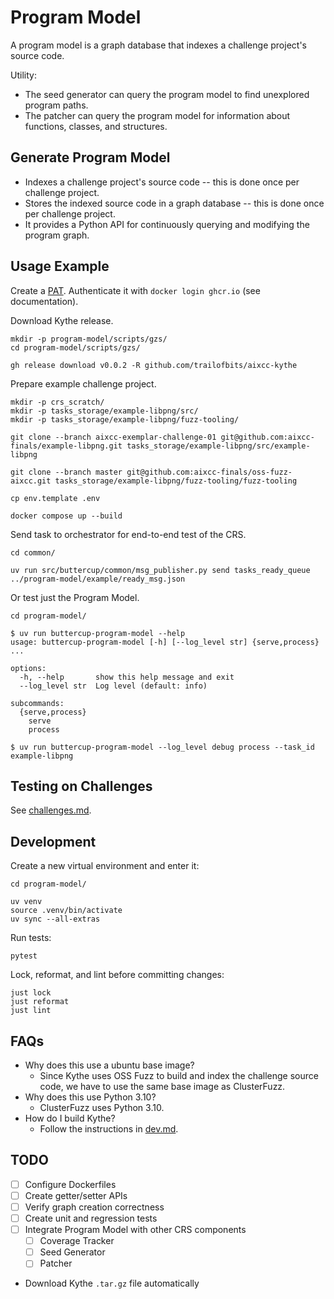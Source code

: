 # Program Model

A program model is a graph database that indexes a challenge project's source code.

Utility:
* The seed generator can query the program model to find unexplored program paths.
* The patcher can query the program model for information about functions, classes, and structures.

## Generate Program Model

* Indexes a challenge project's source code -- this is done once per challenge project.
* Stores the indexed source code in a graph database -- this is done once per challenge project.
* It provides a Python API for continuously querying and modifying the program graph.

## Usage Example

Create a [PAT](https://docs.github.com/en/packages/working-with-a-github-packages-registry/working-with-the-container-registry#authenticating-with-a-personal-access-token-classic). Authenticate it with `docker login ghcr.io` (see documentation).

Download Kythe release.

```shell
mkdir -p program-model/scripts/gzs/
cd program-model/scripts/gzs/

gh release download v0.0.2 -R github.com/trailofbits/aixcc-kythe
```

Prepare example challenge project.

```shell
mkdir -p crs_scratch/
mkdir -p tasks_storage/example-libpng/src/
mkdir -p tasks_storage/example-libpng/fuzz-tooling/

git clone --branch aixcc-exemplar-challenge-01 git@github.com:aixcc-finals/example-libpng.git tasks_storage/example-libpng/src/example-libpng

git clone --branch master git@github.com:aixcc-finals/oss-fuzz-aixcc.git tasks_storage/example-libpng/fuzz-tooling/fuzz-tooling

cp env.template .env

docker compose up --build
```

Send task to orchestrator for end-to-end test of the CRS.

```shell
cd common/

uv run src/buttercup/common/msg_publisher.py send tasks_ready_queue ../program-model/example/ready_msg.json
```

Or test just the Program Model.

```shell
cd program-model/

$ uv run buttercup-program-model --help
usage: buttercup-program-model [-h] [--log_level str] {serve,process} ...

options:
  -h, --help       show this help message and exit
  --log_level str  Log level (default: info)

subcommands:
  {serve,process}
    serve
    process

$ uv run buttercup-program-model --log_level debug process --task_id example-libpng
```

## Testing on Challenges

See [challenges.md](challenges.md).

## Development

Create a new virtual environment and enter it:

```shell
cd program-model/

uv venv
source .venv/bin/activate
uv sync --all-extras
```

Run tests:

```shell
pytest
```

Lock, reformat, and lint before committing changes:

```shell
just lock
just reformat
just lint
```

## FAQs

* Why does this use a ubuntu base image?
  * Since Kythe uses OSS Fuzz to build and index the challenge source code, we have to use the same base image as ClusterFuzz.
* Why does this use Python 3.10?
  * ClusterFuzz uses Python 3.10.
* How do I build Kythe?
  * Follow the instructions in [dev.md](dev.md).


## TODO

* [ ] Configure Dockerfiles
* [ ] Create getter/setter APIs
* [ ] Verify graph creation correctness
* [ ] Create unit and regression tests
* [ ] Integrate Program Model with other CRS components
  * [ ] Coverage Tracker
  * [ ] Seed Generator
  * [ ] Patcher
* Download Kythe `.tar.gz` file automatically
